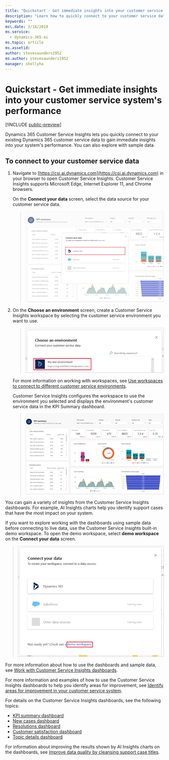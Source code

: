 ```yaml
---
title: "Quickstart - Get immediate insights into your customer service system's performance"
description: "Learn how to quickly connect to your customer service data to gain insights into your customer service system."
keywords: ""
ms\.date: 3/18/2019
ms.service:
  - dynamics-365-ai
ms.topic: article
ms.assetid: 
author: stevesaunders1952
ms.author: stevesaunders1952
manager: shellyha
---
```


# Quickstart - Get immediate insights into your customer service system's performance

[!INCLUDE [public-preview](../includes/public-preview.md)]

Dynamics 365 Customer Service Insights lets you quickly connect to your existing Dynamics 365 customer service data to gain immediate insights into your system's performance. You can also explore with sample data.

## To connect to your customer service data

1. Navigate to [https://csi.ai.dynamics.com](https://csi.ai.dynamics.com) in your browser to open Customer Service Insights. Customer Service Insights supports Microsoft Edge, Internet Explorer 11, and Chrome browsers.

   On the **Connect your data** screen, select the data source for your customer service data.

   > ![Connect your data screen](media/connect-data.png)

2. On the **Choose an environment** screen, create a Customer Service Insights workspace by selecting the customer service environment you want to use.

   > ![Choose an environment screen](media/choose-environment.png)

   For more information on working with workspaces, see [Use workspaces to connect to different customer service environments](use-workspaces.md).

   Customer Service Insights configures the workspace to use the environment you selected and displays the environment's customer service data in the KPI Summary dashboard.

   > ![KPI summary dashboard](media/kpi-summary.png)

You can gain a variety of insights from the Customer Service Insights dashboards. For example, AI Insights charts help you identify support cases that have the most impact on your system.

If you want to explore working with the dashboards using sample data before connecting to live data, use the Customer Service Insights built-in demo workspace. To open the demo workspace, select **demo workspace** on the **Connect your data** screen.

> ![Demo workspace](media/demo-workspace.png)

For more information about how to use the dashboards and sample data, see [Work with Customer Service Insights dashboards](use-dashboard-sample-data.md).

For more information and examples of how to use the Customer Service Insights dashboards to help you identify areas for improvement, see [Identify areas for improvement in your customer service system](improve-system.md).

For details on the Customer Service Insights dashboards, see the following topics:

* [KPI summary dashboard](dashboard-kpi-summary.md)
* [New cases dashboard](dashboard-incoming-cases.md)
* [Resolutions dashboard](dashboard-case-resolutions.md)
* [Customer satisfaction dashboard](dashboard-CSAT.md)
* [Topic details dashboard](dashboard-topic-details.md)

For information about improving the results shown by AI Insights charts on the dashboards, see [Improve data quality by cleansing support case titles](settings.md).
